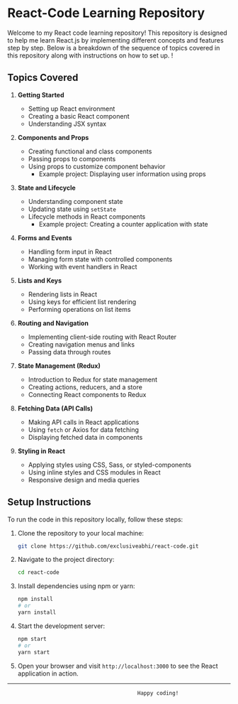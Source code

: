 # React-Code Learning Repository

Welcome to my React code learning repository! This repository is designed to help me learn React.js by implementing different concepts and features step by step. Below is a breakdown of the sequence of topics covered in this repository along with instructions on how to set up. !

## Topics Covered

1. **Getting Started**
   - Setting up React environment
   - Creating a basic React component
   - Understanding JSX syntax

2. **Components and Props**
   - Creating functional and class components
   - Passing props to components
   - Using props to customize component behavior
     - Example project: Displaying user information using props

3. **State and Lifecycle**
   - Understanding component state
   - Updating state using `setState`
   - Lifecycle methods in React components
     - Example project: Creating a counter application with state

4. **Forms and Events**
   - Handling form input in React
   - Managing form state with controlled components
   - Working with event handlers in React

5. **Lists and Keys**
   - Rendering lists in React
   - Using keys for efficient list rendering
   - Performing operations on list items

6. **Routing and Navigation**
   - Implementing client-side routing with React Router
   - Creating navigation menus and links
   - Passing data through routes

7. **State Management (Redux)**
   - Introduction to Redux for state management
   - Creating actions, reducers, and a store
   - Connecting React components to Redux

8. **Fetching Data (API Calls)**
   - Making API calls in React applications
   - Using `fetch` or Axios for data fetching
   - Displaying fetched data in components

9. **Styling in React**
   - Applying styles using CSS, Sass, or styled-components
   - Using inline styles and CSS modules in React
   - Responsive design and media queries

## Setup Instructions

To run the code in this repository locally, follow these steps:

1. Clone the repository to your local machine:
   ```bash
   git clone https://github.com/exclusiveabhi/react-code.git
   ```

2. Navigate to the project directory:
   ```bash
   cd react-code
   ```

3. Install dependencies using npm or yarn:
   ```bash
   npm install
   # or
   yarn install
   ```

4. Start the development server:
   ```bash
   npm start
   # or
   yarn start
   ```

5. Open your browser and visit `http://localhost:3000` to see the React application in action.

---
                                             Happy coding!